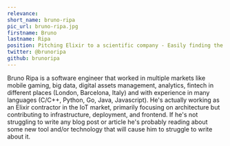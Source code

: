 ```yaml
---
relevance: 
short_name: bruno-ripa
pic_url: bruno-ripa.jpg
firstname: Bruno
lastname: Ripa
position: Pitching Elixir to a scientific company - Easily finding the right processes to mentor people - See the good practices spread quickly and nicely
twitter: @brunoripa
github: brunoripa
---
```

<p>Bruno Ripa is a software engineer that worked in multiple markets like mobile gaming, big data, digital assets management, analytics, fintech in different places (London, Barcelona, Italy) and with experience in many languages (C/C++, Python, Go, Java, Javascript). He's actually working as an Elixir contractor in the IoT market, primarily focusing on architecture but contributing to infrastructure, deployment, and frontend. If he's not struggling to write any blog post or article he's probably reading about some new tool and/or technology that will cause him to struggle to write about it.
</p>
